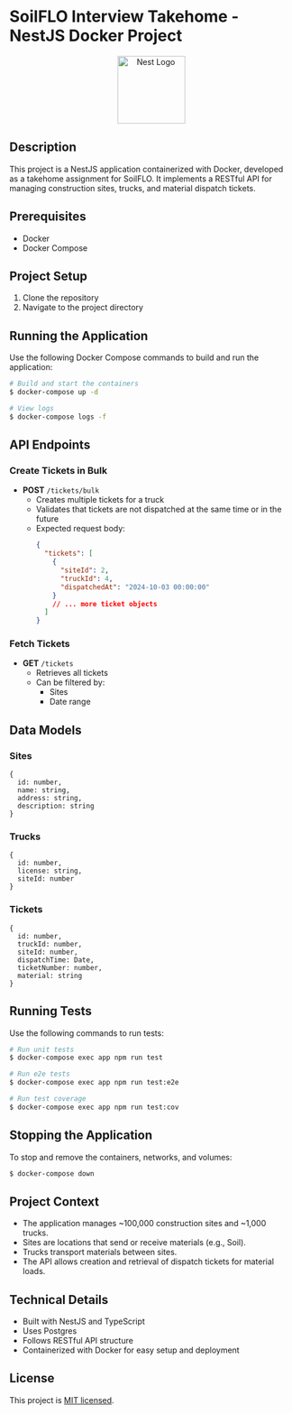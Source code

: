 # SoilFLO Interview Takehome - NestJS Docker Project

<p align="center">
  <a href="http://nestjs.com/" target="blank"><img src="https://nestjs.com/img/logo-small.svg" width="120" alt="Nest Logo" /></a>
</p>

## Description

This project is a NestJS application containerized with Docker, developed as a takehome assignment for SoilFLO. It implements a RESTful API for managing construction sites, trucks, and material dispatch tickets.

## Prerequisites

- Docker
- Docker Compose

## Project Setup

1. Clone the repository
2. Navigate to the project directory

## Running the Application

Use the following Docker Compose commands to build and run the application:

```bash
# Build and start the containers
$ docker-compose up -d

# View logs
$ docker-compose logs -f
```

## API Endpoints

### Create Tickets in Bulk

- **POST** `/tickets/bulk`
  - Creates multiple tickets for a truck
  - Validates that tickets are not dispatched at the same time or in the future
  - Expected request body:
    ```json
    {
      "tickets": [
        {
          "siteId": 2,
          "truckId": 4,
          "dispatchedAt": "2024-10-03 00:00:00"
        }
        // ... more ticket objects
      ]
    }
    ```

### Fetch Tickets

- **GET** `/tickets`
  - Retrieves all tickets
  - Can be filtered by:
    - Sites
    - Date range

## Data Models

### Sites

```
{
  id: number,
  name: string,
  address: string,
  description: string
}
```

### Trucks

```
{
  id: number,
  license: string,
  siteId: number
}
```

### Tickets

```
{
  id: number,
  truckId: number,
  siteId: number,
  dispatchTime: Date,
  ticketNumber: number,
  material: string
}
```

## Running Tests

Use the following commands to run tests:

```bash
# Run unit tests
$ docker-compose exec app npm run test

# Run e2e tests
$ docker-compose exec app npm run test:e2e

# Run test coverage
$ docker-compose exec app npm run test:cov
```

## Stopping the Application

To stop and remove the containers, networks, and volumes:

```bash
$ docker-compose down
```

## Project Context

- The application manages ~100,000 construction sites and ~1,000 trucks.
- Sites are locations that send or receive materials (e.g., Soil).
- Trucks transport materials between sites.
- The API allows creation and retrieval of dispatch tickets for material loads.

## Technical Details

- Built with NestJS and TypeScript
- Uses Postgres
- Follows RESTful API structure
- Containerized with Docker for easy setup and deployment

## License

This project is [MIT licensed](LICENSE).
